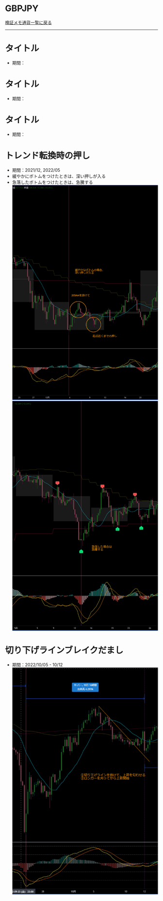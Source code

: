 # GBPJPY
[検証メモ通貨一覧に戻る](../index.md)  

---
# タイトル
- 期間：

# タイトル
- 期間：

# タイトル
- 期間：

# トレンド転換時の押し
- 期間：2021/12, 2022/05
- 緩やかにボトムをつけたときは、深い押しが入る
- 急落したボトムをつけたときは、急騰する
![](img/2022-12-15-11-27-00.png) ![](img/2022-12-15-11-28-56.png)

# 切り下げラインブレイクだまし
- 期間：2022/10/05 - 10/12  
![](img/2022-12-14-20-46-08.png)
